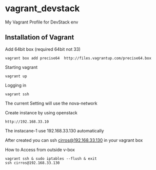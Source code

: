 vagrant_devstack
================

My Vagrant Profile for DevStack env 

## Installation of Vagrant
Add 64bit box (required 64bit not 33)
	
	vagrant box add precise64  http://files.vagrantup.com/precise64.box

Starting vagrant

	vagrant up

Logging in

	vagrant ssh

The current Setting will use the nova-network 


Create instance by using openstack

	http://192.168.33.10


The instacane-1 use 192.168.33.130 automatically


After created you can ssh cirros@192.168.33.130 in your vagrant box

How to Access from outside v-box

	vagrant ssh & sudo iptables --flush & exit
	ssh cirros@192.168.33.130


